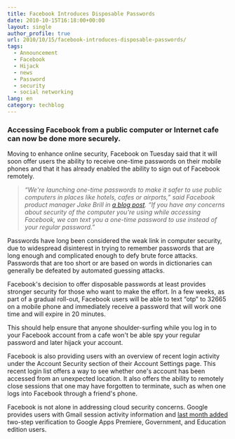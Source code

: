 ```yaml
---
title: Facebook Introduces Disposable Passwords
date: 2010-10-15T16:18:00+00:00
layout: single
author_profile: true
url: 2010/10/15/facebook-introduces-disposable-passwords/
tags:
  - Announcement
  - Facebook
  - Hijack
  - news
  - Password
  - security
  - social networking
lang: en
category: techblog
---
```

### Accessing Facebook from a public computer or Internet cafe can now be done more securely.

Moving to enhance online security, Facebook on Tuesday said that it will soon offer users the ability to receive one-time passwords on their mobile phones and that it has already enabled the ability to sign out of Facebook remotely. 

> _&#8220;We're launching one-time passwords to make it safer to use public computers in places like hotels, cafes or airports,&#8221; said Facebook product manager Jake Brill in_ [_a blog post_](http://blog.facebook.com/blog.php?post=436800707130)_. &#8220;If you have any concerns about security of the computer you're using while accessing Facebook, we can text you a one-time password to use instead of your regular password.&#8221;_

Passwords have long been considered the weak link in computer security, due to widespread disinterest in trying to remember passwords that are long enough and complicated enough to defy brute force attacks. Passwords that are too short or are based on words in dictionaries can generally be defeated by automated guessing attacks.

Facebook's decision to offer disposable passwords at least provides stronger security for those who want to make the effort. In a few weeks, as part of a gradual roll-out, Facebook users will be able to text &#8220;otp&#8221; to 32665 on a mobile phone and immediately receive a password that will work one time and will expire in 20 minutes.

This should help ensure that anyone shoulder-surfing while you log in to your Facebook account from a cafe won't be able spy your regular password and later hijack your account.

Facebook is also providing users with an overview of recent login activity under the Account Security section of their Account Settings page. This recent login list offers a way to see whether one's account has been accessed from an unexpected location. It also offers the ability to remotely close sessions that one may have forgotten to terminate, such as when one logs into Facebook through a friend's phone.

Facebook is not alone in addressing cloud security concerns. Google provides users with Gmail session activity information and [last month added](http://www.informationweek.com/news/government/security/showArticle.jhtml?articleID=227500171) two-step verification to Google Apps Premiere, Government, and Education edition users.